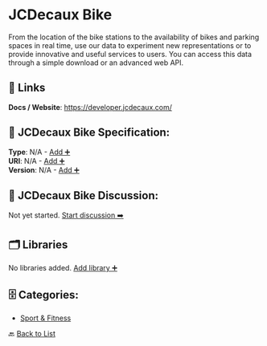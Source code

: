 # JCDecaux Bike

From the location of the bike stations to the availability of bikes and parking spaces in real time, use our data to experiment new representations or to provide innovative and useful services to users. You can access this data through a simple download or an advanced web API.

##  🔗 Links
**Docs / Website**: https://developer.jcdecaux.com/

## 🧬 JCDecaux Bike Specification:
**Type**: N/A - [Add ➕](https://github.com/apis-list/apis-list/edit/main/apis.yaml#10582)  
**URI**: N/A - [Add ➕](https://github.com/apis-list/apis-list/edit/main/apis.yaml#10582)  
**Version**: N/A - [Add ➕](https://github.com/apis-list/apis-list/edit/main/apis.yaml#10582)

## 💬 JCDecaux Bike Discussion:
Not yet started. [Start discussion ➡️](https://github.com/apis-list/apis-list/discussions/new)

## 🗂️ Libraries

No libraries added. [Add library ➕](https://github.com/apis-list/apis-list/edit/main/apis.yaml#10582)    


## 🗄️ Categories:
- [Sport & Fitness](https://github.com/apis-list/apis-list#sport--fitness-)

🔙  [Back to List](https://github.com/apis-list/apis-list)
